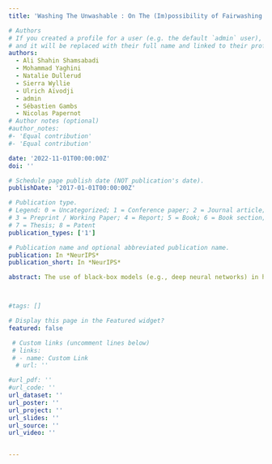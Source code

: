 ```yaml
---
title: 'Washing The Unwashable : On The (Im)possibility of Fairwashing Detection'

# Authors
# If you created a profile for a user (e.g. the default `admin` user), write the username (folder name) here
# and it will be replaced with their full name and linked to their profile.
authors:
  - Ali Shahin Shamsabadi 
  - Mohammad Yaghini
  - Natalie Dullerud
  - Sierra Wyllie
  - Ulrich Aïvodji
  - admin 
  - Sébastien Gambs
  - Nicolas Papernot
# Author notes (optional)
#author_notes:
#- 'Equal contribution'
#- 'Equal contribution'

date: '2022-11-01T00:00:00Z'
doi: ''

# Schedule page publish date (NOT publication's date).
publishDate: '2017-01-01T00:00:00Z'

# Publication type.
# Legend: 0 = Uncategorized; 1 = Conference paper; 2 = Journal article;
# 3 = Preprint / Working Paper; 4 = Report; 5 = Book; 6 = Book section;
# 7 = Thesis; 8 = Patent
publication_types: ['1']

# Publication name and optional abbreviated publication name.
publication: In *NeurIPS*
publication_short: In *NeurIPS*

abstract: The use of black-box models (e.g., deep neural networks) in high-stakes decision making systems, whose internal logic is complex, raises the need for providing explanations about their decisions. Model explanation techniques mitigate this problem by generating an interpretable and high-fidelity surrogate model (e.g., a logistic regressor or decision tree) to explain the logic of black-box models. In this work, we investigate the issue of fairwashing, in which model explanation techniques are manipulated to rationalize decisions taken by an unfair black-box model using deceptive surrogate models. More precisely, we theoretically characterize and analyze fairwashing, proving that this phenomenon is difficult to avoid due to an irreducible factor—the unfairness of the black-box model. Based on the theory developed, we propose a novel technique, called FRAUD-Detect (FaiRness AUDit Detection), to detect fairwashed models by measuring a divergence over subpopulation-wise fidelity measures of the interpretable model. We empirically demonstrate that this divergence is significantly larger in purposefully fairwashed interpretable models than in honest ones. Furthermore, we show that our detector is robust to an informed adversary trying to bypass our detector. The code implementing FRAUD-Detect is available at https://github.com/cleverhans-lab/FRAUD-Detect.



#tags: []

# Display this page in the Featured widget?
featured: false

 # Custom links (uncomment lines below)
 # links:
 # - name: Custom Link
  # url: ''

#url_pdf: ''
#url_code: ''
url_dataset: ''
url_poster: ''
url_project: ''
url_slides: ''
url_source: ''
url_video: ''


---
```




